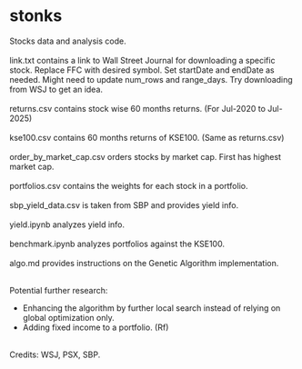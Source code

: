 # stonks
Stocks data and analysis code.<br><br>
link.txt contains a link to Wall Street Journal for downloading a specific stock. Replace FFC with desired symbol. Set startDate and endDate as needed. Might need to update num_rows and range_days. Try downloading from WSJ to get an idea.<br><br>
returns.csv contains stock wise 60 months returns. (For Jul-2020 to Jul-2025)<br><br>
kse100.csv contains 60 months returns of KSE100. (Same as returns.csv)<br><br>
order_by_market_cap.csv orders stocks by market cap. First has highest market cap.<br><br>
portfolios.csv contains the weights for each stock in a portfolio.<br><br>
sbp_yield_data.csv is taken from SBP and provides yield info.<br><br>
yield.ipynb analyzes yield info.<br><br>
benchmark.ipynb analyzes portfolios against the KSE100.<br><br>
algo.md provides instructions on the Genetic Algorithm implementation.<br><br>

Potential further research:<br>
- Enhancing the algorithm by further local search instead of relying on global optimization only.
- Adding fixed income to a portfolio. (Rf)
<br><br>

Credits: WSJ, PSX, SBP.<br>
